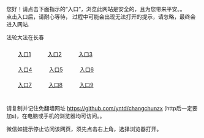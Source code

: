 您好！请点击下面指示的“入口”，浏览此网站是安全的，且为您带来平安。。 <br/>
点击入口后，请耐心等待， 过程中可能会出现无法打开的提示，请忽略，最终会进入网站. </br>

法轮大法在长春<br/>
<div style="padding:10px"><a style="margin:20px" target="_blank" href="https://d3cmndzcv2bmdi.cloudfront.net/2Qpsp?kzpefz" id="ccLink1" rel="nofollow">入口1</a> <a target="_blank" style="margin:20px" href="https://d19ao2gvq9gic6.cloudfront.net/2Qpsp?eevkudzj" id="ccLink2" rel="nofollow">入口2</a> <a style="margin:20px" target="_blank" href="https://d2g5d4lxrr3xxv.cloudfront.net/2Qpsp?qsnzs" id="ccLink3" rel="nofollow">入口3</a></div>

<div style="padding:10px" ><a style="margin:20px" target="_blank" href="https://d3cmndzcv2bmdi.cloudfront.net/2Qpsp?kzpefz" id="ccLink4" rel="nofollow">入口4</a> <a style="margin:20px" href="https://d19ao2gvq9gic6.cloudfront.net/2Qpsp?eevkudzj" target="_blank" id="ccLink5" rel="nofollow">入口5</a> <a style="margin:20px" href="https://d2g5d4lxrr3xxv.cloudfront.net/2Qpsp?qsnzs" target="_blank" id="ccLink6" rel="nofollow">入口6</a></div>

<div style="padding:10px"><a style="margin:20px" target="_blank" href="https://d3cmndzcv2bmdi.cloudfront.net/2Qpsp?kzpefz" id="ccLink7" rel="nofollow">入口7</a> <a style="margin:20px" href="https://d19ao2gvq9gic6.cloudfront.net/2Qpsp?eevkudzj" target="_blank" id="ccLink8" rel="nofollow">入口8</a> <a style="margin:20px" target="_blank" href="https://d2g5d4lxrr3xxv.cloudfront.net/2Qpsp?qsnzs" id="ccLink9" rel="nofollow">入口9</a></div>

<br/>



请复制并记住免翻墙网址 https://github.com/yntd/changchunzx (http后一定要加s)，在电脑或手机的浏览器均可访问。。<br/>

微信如提示停止访问该网页，须先点击右上角，选择浏览器打开。
